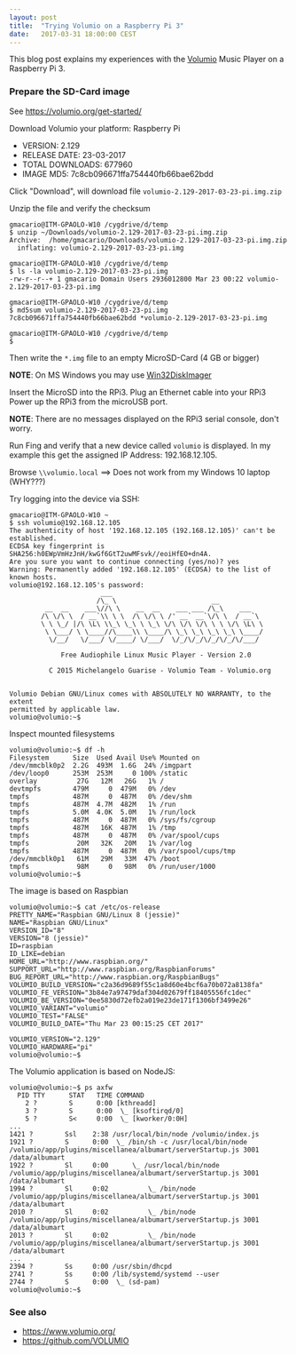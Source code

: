 ```yaml
---
layout: post
title:  "Trying Volumio on a Raspberry Pi 3"
date:   2017-03-31 18:00:00 CEST
---
```

<!-- markdown-link-check-disable -->

This blog post explains my experiences with the [Volumio](https://volumio.org/)
Music Player on a Raspberry Pi 3.

### Prepare the SD-Card image

See <https://volumio.org/get-started/>

Download Volumio your platform: Raspberry Pi

* VERSION: 2.129
* RELEASE DATE: 23-03-2017
* TOTAL DOWNLOADS: 677960
* IMAGE MD5: 7c8cb096671ffa754440fb66bae62bdd

Click "Download", will download file `volumio-2.129-2017-03-23-pi.img.zip`

Unzip the file and verify the checksum

```shell
gmacario@ITM-GPAOLO-W10 /cygdrive/d/temp
$ unzip ~/Downloads/volumio-2.129-2017-03-23-pi.img.zip
Archive:  /home/gmacario/Downloads/volumio-2.129-2017-03-23-pi.img.zip
  inflating: volumio-2.129-2017-03-23-pi.img

gmacario@ITM-GPAOLO-W10 /cygdrive/d/temp
$ ls -la volumio-2.129-2017-03-23-pi.img
-rw-r--r--+ 1 gmacario Domain Users 2936012800 Mar 23 00:22 volumio-2.129-2017-03-23-pi.img

gmacario@ITM-GPAOLO-W10 /cygdrive/d/temp
$ md5sum volumio-2.129-2017-03-23-pi.img
7c8cb096671ffa754440fb66bae62bdd *volumio-2.129-2017-03-23-pi.img

gmacario@ITM-GPAOLO-W10 /cygdrive/d/temp
$
```

Then write the `*.img` file to an empty MicroSD-Card (4 GB or bigger)

**NOTE**: On MS Windows you may use
[Win32DiskImager](http://sourceforge.net/projects/win32diskimager/files/latest/download)

Insert the MicroSD into the RPi3.
Plug an Ethernet cable into your RPi3
Power up the RPi3 from the microUSB port.

**NOTE**: There are no messages displayed on the RPi3 serial console, don't worry.

Run Fing and verify that a new device called `volumio` is displayed.
In my example this get the assigned IP Address: 192.168.12.105.

Browse `\\volumio.local` ==> Does not work from my Windows 10 laptop (WHY???)

Try logging into the device via SSH:

```
gmacario@ITM-GPAOLO-W10 ~
$ ssh volumio@192.168.12.105
The authenticity of host '192.168.12.105 (192.168.12.105)' can't be established.
ECDSA key fingerprint is SHA256:h0EWpVmHzJnH/kwGf6GtT2uwMFsvk//eoiHfEO+dn4A.
Are you sure you want to continue connecting (yes/no)? yes
Warning: Permanently added '192.168.12.105' (ECDSA) to the list of known hosts.
volumio@192.168.12.105's password:
                       ___
                      /\_ \                        __
         __  __    ___\//\ \    __  __    ___ ___ /\_\    ___
        /\ \/\ \  / __`\\ \ \  /\ \/\ \ /' __` __`\/\ \  / __`\
        \ \ \_/ |/\ \L\ \\_\ \_\ \ \_\ \/\ \/\ \/\ \ \ \/\ \L\ \
         \ \___/ \ \____//\____\\ \____/\ \_\ \_\ \_\ \_\ \____/
          \/__/   \/___/ \/____/ \/___/  \/_/\/_/\/_/\/_/\/___/

             Free Audiophile Linux Music Player - Version 2.0

          C 2015 Michelangelo Guarise - Volumio Team - Volumio.org


Volumio Debian GNU/Linux comes with ABSOLUTELY NO WARRANTY, to the extent
permitted by applicable law.
volumio@volumio:~$
```

Inspect mounted filesystems

```
volumio@volumio:~$ df -h
Filesystem      Size  Used Avail Use% Mounted on
/dev/mmcblk0p2  2.2G  493M  1.6G  24% /imgpart
/dev/loop0      253M  253M     0 100% /static
overlay          27G   12M   26G   1% /
devtmpfs        479M     0  479M   0% /dev
tmpfs           487M     0  487M   0% /dev/shm
tmpfs           487M  4.7M  482M   1% /run
tmpfs           5.0M  4.0K  5.0M   1% /run/lock
tmpfs           487M     0  487M   0% /sys/fs/cgroup
tmpfs           487M   16K  487M   1% /tmp
tmpfs           487M     0  487M   0% /var/spool/cups
tmpfs            20M   32K   20M   1% /var/log
tmpfs           487M     0  487M   0% /var/spool/cups/tmp
/dev/mmcblk0p1   61M   29M   33M  47% /boot
tmpfs            98M     0   98M   0% /run/user/1000
volumio@volumio:~$
```

The image is based on Raspbian

```
volumio@volumio:~$ cat /etc/os-release
PRETTY_NAME="Raspbian GNU/Linux 8 (jessie)"
NAME="Raspbian GNU/Linux"
VERSION_ID="8"
VERSION="8 (jessie)"
ID=raspbian
ID_LIKE=debian
HOME_URL="http://www.raspbian.org/"
SUPPORT_URL="http://www.raspbian.org/RaspbianForums"
BUG_REPORT_URL="http://www.raspbian.org/RaspbianBugs"
VOLUMIO_BUILD_VERSION="c2a36d9689f55c1a8d60e4bcf6a70b072a8138fa"
VOLUMIO_FE_VERSION="3b84e7a97479daf304d02679ff18405556fc1dec"
VOLUMIO_BE_VERSION="0ee5830d72efb2a019e23de171f1306bf3499e26"
VOLUMIO_VARIANT="volumio"
VOLUMIO_TEST="FALSE"
VOLUMIO_BUILD_DATE="Thu Mar 23 00:15:25 CET 2017"

VOLUMIO_VERSION="2.129"
VOLUMIO_HARDWARE="pi"
volumio@volumio:~$
```

The Volumio application is based on NodeJS:

```
volumio@volumio:~$ ps axfw
  PID TTY      STAT   TIME COMMAND
    2 ?        S      0:00 [kthreadd]
    3 ?        S      0:00  \_ [ksoftirqd/0]
    5 ?        S<     0:00  \_ [kworker/0:0H]
...
1421 ?        Ssl    2:38 /usr/local/bin/node /volumio/index.js
1921 ?        S      0:00  \_ /bin/sh -c /usr/local/bin/node /volumio/app/plugins/miscellanea/albumart/serverStartup.js 3001 /data/albumart
1922 ?        Sl     0:00      \_ /usr/local/bin/node /volumio/app/plugins/miscellanea/albumart/serverStartup.js 3001 /data/albumart
1994 ?        Sl     0:02          \_ /bin/node /volumio/app/plugins/miscellanea/albumart/serverStartup.js 3001 /data/albumart
2010 ?        Sl     0:02          \_ /bin/node /volumio/app/plugins/miscellanea/albumart/serverStartup.js 3001 /data/albumart
2013 ?        Sl     0:02          \_ /bin/node /volumio/app/plugins/miscellanea/albumart/serverStartup.js 3001 /data/albumart
...
2394 ?        Ss     0:00 /usr/sbin/dhcpd
2741 ?        Ss     0:00 /lib/systemd/systemd --user
2744 ?        S      0:00  \_ (sd-pam)
volumio@volumio:~$
```

### See also

* <https://www.volumio.org/>
* <https://github.com/VOLUMIO>

<!-- markdown-link-check-enable -->
<!-- EOF -->
